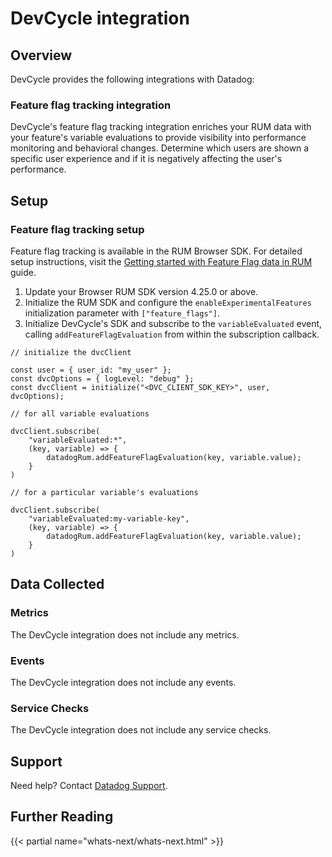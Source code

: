 # DevCycle integration

## Overview

DevCycle provides the following integrations with Datadog:

### Feature flag tracking integration

DevCycle's feature flag tracking integration enriches your RUM data with your feature's variable evaluations to provide visibility into performance monitoring and behavioral changes. Determine which users are shown a specific user experience and if it is negatively affecting the user's performance.

## Setup

### Feature flag tracking setup

Feature flag tracking is available in the RUM Browser SDK. For detailed setup instructions, visit the [Getting started with Feature Flag data in RUM][4] guide.

1. Update your Browser RUM SDK version 4.25.0 or above.
2. Initialize the RUM SDK and configure the `enableExperimentalFeatures` initialization parameter with `["feature_flags"]`.
3. Initialize DevCycle's SDK and subscribe to the `variableEvaluated` event, calling `addFeatureFlagEvaluation` from within the subscription callback.

```
// initialize the dvcClient

const user = { user_id: "my_user" };
const dvcOptions = { logLevel: "debug" };
const dvcClient = initialize("<DVC_CLIENT_SDK_KEY>", user, dvcOptions); 

// for all variable evaluations

dvcClient.subscribe(
    "variableEvaluated:*",
    (key, variable) => {
        datadogRum.addFeatureFlagEvaluation(key, variable.value);
    }
)

// for a particular variable's evaluations

dvcClient.subscribe(
    "variableEvaluated:my-variable-key",
    (key, variable) => {
        datadogRum.addFeatureFlagEvaluation(key, variable.value);
    }
)
```

## Data Collected

### Metrics

The DevCycle integration does not include any metrics.

### Events

The DevCycle integration does not include any events.

### Service Checks

The DevCycle integration does not include any service checks.

## Support

Need help? Contact [Datadog Support][3].

## Further Reading

{{< partial name="whats-next/whats-next.html" >}}

[3]: https://docs.datadoghq.com/help/
[4]: https://docs.datadoghq.com/real_user_monitoring/guide/setup-feature-flag-data-collection/